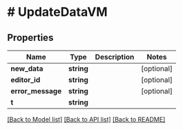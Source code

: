 # # UpdateDataVM

## Properties

Name | Type | Description | Notes
------------ | ------------- | ------------- | -------------
**new_data** | **string** |  | [optional]
**editor_id** | **string** |  | [optional]
**error_message** | **string** |  | [optional]
**t** | **string** |  |

[[Back to Model list]](../../README.md#models) [[Back to API list]](../../README.md#endpoints) [[Back to README]](../../README.md)
